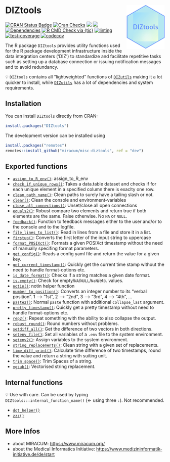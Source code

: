 
<!-- !!! ############################################################ !!! -->
<!-- This page is auto generated from `README.qmd`. -->
<!-- Don't change the .md file manually! -->
<!-- !!! ############################################################ !!! -->

# DIZtools <img src="man/figures/logo.png" align="right" width="120" />

<!-- badges: start -->

[![CRAN Status
Badge](https://www.r-pkg.org/badges/version-ago/DIZtools.png)](https://cran.r-project.org/package=DIZtools)
[![Cran
Checks](https://badges.cranchecks.info/worst/DIZtools.svg)](https://cran.r-project.org/web/checks/check_results_DIZtools.html)
[![](http://cranlogs.r-pkg.org/badges/grand-total/DIZtools?color=blue.png)](https://cran.r-project.org/package=DIZtools)
[![](http://cranlogs.r-pkg.org/badges/last-month/DIZtools?color=blue.png)](https://cran.r-project.org/package=DIZtools)
[![Dependencies](https://tinyverse.netlify.com/badge/DIZtools.png)](https://cran.r-project.org/package=DIZtools)
[![R CMD Check via
{tic}](https://github.com/miracum/misc-diztools/workflows/R%20CMD%20Check%20via%20%7Btic%7D/badge.svg?branch=main)](https://github.com/miracum/misc-diztools)
[![linting](https://github.com/miracum/misc-diztools/workflows/lint/badge.svg?branch=main)](https://github.com/miracum/misc-diztools)
[![test-coverage](https://github.com/miracum/misc-diztools/workflows/test-coverage/badge.svg?branch=main)](https://github.com/miracum/misc-diztools)
[![codecov](https://codecov.io/gh/miracum/misc-diztools/branch/main/graph/badge.svg)](https://app.codecov.io/gh/miracum/misc-diztools)
<!-- badges: end -->

The R package `DIZtools` provides utility functions used for the R
package development infrastructure inside the data integration centers
(‘DIZ’) to standardize and facilitate repetitive tasks such as setting
up a database connection or issuing notification messages and to avoid
redundancy.

:bulb: `DIZtools` contains all “lightweighted” functions of
[`DIZutils`](https://github.com/miracum/misc-dizutils) making it a lot
quicker to install, while
[`DIZutils`](https://github.com/miracum/misc-dizutils) has a lot of
dependencies and system requirements.

## Installation

You can install `DIZtools` directly from CRAN:

``` r
install.packages("DIZtools")
```

The development version can be installed using

``` r
install.packages("remotes")
remotes::install_github("miracum/misc-diztools", ref = "dev")
```

## Exported functions

-   [`assign_to_R_env()`](./R/assign_to_R_env.R): assign_to_R_env
-   [`check_if_unique_rows()`](./R/check_if_unique_rows.R): Takes a
    data.table dataset and checks if for each unique element in a
    specified column there is exaclty one row.
-   [`clean_path_name()`](./R/clean_path_name.R): Clean paths to surely
    have a tailing slash or not.
-   [`clear()`](./R/clear.R): Clean the console and
    environment-variables
-   [`close_all_connections()`](./R/close_all_connections.R):
    Unset/close all open connections
-   [`equals2()`](./R/equals2.R): Robust compare two elements and return
    true if both elements are the same. False otherwise. No `NA` or
    `NULL`.
-   [`feedback()`](./R/feedback.R): Function to feedback messages either
    to the user and/or to the console and to the logfile.
-   [`file_lines_to_list()`](./R/file_lines_to_list.R): Read in lines
    from a file and store it in a list.
-   [`firstup()`](./R/firstup.R): Converts the first letter of the input
    string to uppercase
-   [`format_POSIXct()`](./R/format_POSIXct.R): Formats a given POSIXct
    timestamp without the need of manually specifing format parameters.
-   [`get_config()`](./R/get_config.R): Reads a config yaml file and
    return the value for a given key.
-   [`get_current_timestamp()`](./R/get_current_timestamp.R): Quickly
    get the current time stamp without the need to handle format-options
    etc.
-   [`is_date_format()`](./R/is_date_format.R): Checks if a string
    matches a given date format.
-   [`is.empty()`](./R/is.empty.R): Check for
    empty/`NA`/`NULL`/`NaN`/etc. values.
-   [`notin()`](./R/notin.R): notin helper function
-   [`number_to_position()`](./R/number_to_position.R): Converts an
    integer number to its “verbal position”. 1 –\> “1st”, 2 –\> “2nd”, 3
    –\> “3rd”, 4 –\> “4th”, …
-   [`paste2()`](./R/paste2.R): Normal `paste` function with additional
    `collapse_last` argument.
-   [`pretty_timestamp()`](./R/pretty_timestamp.R): Quickly get a pretty
    timestamp without need to handle format-options etc.
-   [`rep2()`](./R/rep2.R): Repeat something with the ability to also
    collapse the output.
-   [`robust_round()`](./R/robust_round.R): Round numbers without
    problems.
-   [`setdiff_all()`](./R/setdiff_all.R): Get the difference of two
    vectors in both directions.
-   [`setenv_file()`](./R/setenv_file.R): Set all variables of a `.env`
    file to the system environment.
-   [`setenv2()`](./R/setenv2.R): Assign variables to the system
    environment.
-   [`string_replacements()`](./R/string_replacements.R): Clean string
    with a given set of replacements.
-   [`time_diff_print()`](./R/time_diff_print.R): Calculate time
    difference of two timestamps, round the value and return a string
    with suiting unit.
-   [`trim.space()`](./R/trim.space.R): Trim Spaces of a string.
-   [`vgsub()`](./R/vgsub.R): Vectorised string replacement.

## Internal functions

:bulb: Use with care. Can be used by typing
`DIZtools:::internal_function_name()` (\<- using three `:`). Not
recommended.

-   [`dot_helper()`](./R/dot_helper.R)
-   [`zzz()`](./R/zzz.R)

## More Infos

-   about MIRACUM: <https://www.miracum.org/>
-   about the Medical Informatics Initiative:
    <https://www.medizininformatik-initiative.de/de/start>
